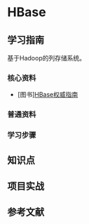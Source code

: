 # HBase

## 学习指南

基于Hadoop的列存储系统。

### 核心资料

* [图书][HBase权威指南](http://product.dangdang.com/23336430.html)

### 普通资料

### 学习步骤

## 知识点

## 项目实战

## 参考文献
